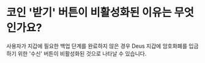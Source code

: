 # 코인 '받기' 버튼이 비활성화된 이유는 무엇인가요?

사용자가 지갑에 필요한 백업 단계를 완료하지 않은 경우 Deus 지갑에 암호화폐를 입금하기 위한 '수신' 버튼이 비활성화된 것으로 나타날 수 있습니다.